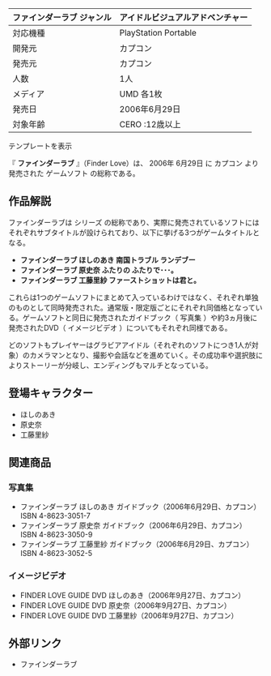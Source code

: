 ファインダーラブ  ジャンル  |  アイドルビジュアルアドベンチャー   
---|---  
対応機種  |  PlayStation Portable   
開発元  |  カプコン   
発売元  |  カプコン   
人数  |  1人   
メディア  |  UMD  各1枚   
発売日  |  2006年6月29日   
対象年齢  |  CERO  :12歳以上   
テンプレートを表示  
  
『 **ファインダーラブ** 』（Finder Love）は、  2006年  6月29日  に  カプコン  より発売された  ゲームソフト
の総称である。

##  作品解説



ファインダーラブは  シリーズ  の総称であり、実際に発売されているソフトにはそれぞれサブタイトルが設けられており、以下に挙げる3つがゲームタイトルとなる。

  * **ファインダーラブ ほしのあき 南国トラブル ランデブー**
  * **ファインダーラブ 原史奈 ふたりの ふたりで･･･。**
  * **ファインダーラブ 工藤里紗 ファーストショットは君と。**

これらは1つのゲームソフトにまとめて入っているわけではなく、それぞれ単独のものとして同時発売された。通常版・限定版ごとにそれぞれ同価格となっている。ゲームソフトと同日に発売されたガイドブック（
写真集  ）や約3ヵ月後に発売されたDVD（  イメージビデオ  ）についてもそれぞれ同様である。

どのソフトもプレイヤーはグラビアアイドル（それぞれのソフトにつき1人が対象）のカメラマンとなり、撮影や会話などを進めていく。その成功率や選択肢によりストーリーが分岐し、エンディングもマルチとなっている。

##  登場キャラクター



  * ほしのあき 
  * 原史奈 
  * 工藤里紗 

##  関連商品



###  写真集



  * ファインダーラブ ほしのあき ガイドブック（2006年6月29日、カプコン）  ISBN 4-8623-3051-7 
  * ファインダーラブ 原史奈 ガイドブック（2006年6月29日、カプコン）  ISBN 4-8623-3050-9 
  * ファインダーラブ 工藤里紗 ガイドブック（2006年6月29日、カプコン）  ISBN 4-8623-3052-5 

###  イメージビデオ



  * FINDER LOVE GUIDE DVD ほしのあき（2006年9月27日、カプコン） 
  * FINDER LOVE GUIDE DVD 原史奈（2006年9月27日、カプコン） 
  * FINDER LOVE GUIDE DVD 工藤里紗（2006年9月27日、カプコン） 

##  外部リンク



  * ファインダーラブ 

